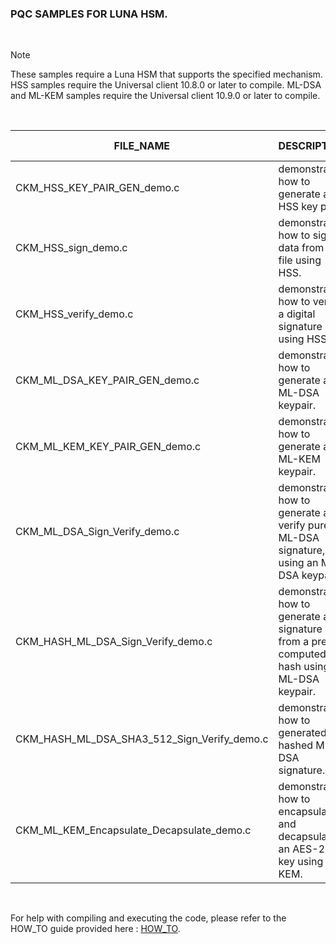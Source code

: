 
### PQC SAMPLES FOR LUNA HSM.

<br>

>[!NOTE]
> These samples require a Luna HSM that supports the specified mechanism.
> HSS samples require the Universal client 10.8.0 or later to compile.
> ML-DSA and ML-KEM samples require the Universal client 10.9.0 or later to compile.

<br>

| FILE_NAME | DESCRIPTION | FIRMWARE REQUIRED |
| --- | --- | --- |
| CKM_HSS_KEY_PAIR_GEN_demo.c | demonstrates how to generate an HSS key pair. | v7.8.9 or newer |
| CKM_HSS_sign_demo.c | demonstrates how to sign data from a file using HSS. | v7.8.9 or newer |
| CKM_HSS_verify_demo.c | demonstrates how to verify a digital signature using HSS. | v7.8.9  or newer |
| CKM_ML_DSA_KEY_PAIR_GEN_demo.c | demonstrates how to generate an ML-DSA keypair. | v7.9.0 or newer |
| CKM_ML_KEM_KEY_PAIR_GEN_demo.c | demonstrates how to generate an ML-KEM keypair. | v7.9.0 or newer |
| CKM_ML_DSA_Sign_Verify_demo.c | demonstrates how to generate and verify pure ML-DSA signature, using an ML-DSA keypair. | v7.9.0 or newer |
| CKM_HASH_ML_DSA_Sign_Verify_demo.c | demonstrates how to generate a signature from a pre-computed hash using an ML-DSA keypair. | v7.9.0 or newer |
| CKM_HASH_ML_DSA_SHA3_512_Sign_Verify_demo.c | demonstrates how to generated a hashed ML-DSA signature. | v7.9.0 or newer |
| CKM_ML_KEM_Encapsulate_Decapsulate_demo.c | demonstrates how to encapsulate and decapsulate an AES-256 key using ML-KEM. | v7.9.0 or newer. |

<br>

For help with compiling and executing the code, please refer to the HOW_TO guide provided here : [HOW_TO](/C_Samples/HOW_TO.md).
